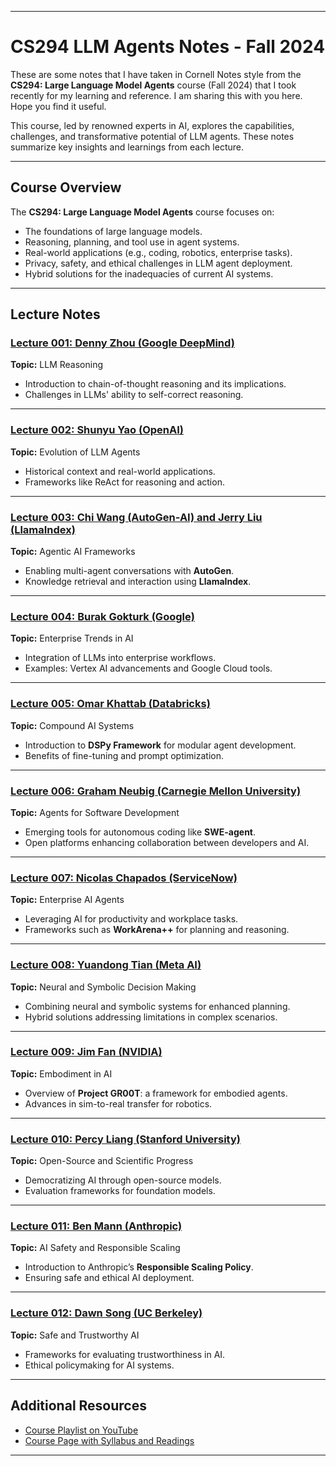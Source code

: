 
---

# **CS294 LLM Agents Notes - Fall 2024**

These are some notes that I have taken in Cornell Notes style from the **CS294: Large Language Model Agents** course (Fall 2024) that I took recently for my learning and reference. I am sharing this with you here. Hope you find it useful.

This course, led by renowned experts in AI, explores the capabilities, challenges, and transformative potential of LLM agents. These notes summarize key insights and learnings from each lecture.

---

## **Course Overview**

The **CS294: Large Language Model Agents** course focuses on:
- The foundations of large language models.
- Reasoning, planning, and tool use in agent systems.
- Real-world applications (e.g., coding, robotics, enterprise tasks).
- Privacy, safety, and ethical challenges in LLM agent deployment.
- Hybrid solutions for the inadequacies of current AI systems.

---

## **Lecture Notes**

### [Lecture 001: Denny Zhou (Google DeepMind)](Lecture%20001,%20Denny%20Zhou.md)  
**Topic:** LLM Reasoning  
- Introduction to chain-of-thought reasoning and its implications.  
- Challenges in LLMs' ability to self-correct reasoning.  

---

### [Lecture 002: Shunyu Yao (OpenAI)](Lecture%20002,%20Shunyu%20Yao.md)  
**Topic:** Evolution of LLM Agents  
- Historical context and real-world applications.  
- Frameworks like ReAct for reasoning and action.  

---

### [Lecture 003: Chi Wang (AutoGen-AI) and Jerry Liu (LlamaIndex)](Lecture%20003,%20Chi%20Wang%20and%20Jerry%20Liu.md)  
**Topic:** Agentic AI Frameworks  
- Enabling multi-agent conversations with **AutoGen**.  
- Knowledge retrieval and interaction using **LlamaIndex**.  

---

### [Lecture 004: Burak Gokturk (Google)](Lecture%20004,%20Burak%20Gokturk.md)  
**Topic:** Enterprise Trends in AI  
- Integration of LLMs into enterprise workflows.  
- Examples: Vertex AI advancements and Google Cloud tools.  

---

### [Lecture 005: Omar Khattab (Databricks)](Lecture%20005,%20Omar%20Khattab.md)  
**Topic:** Compound AI Systems  
- Introduction to **DSPy Framework** for modular agent development.  
- Benefits of fine-tuning and prompt optimization.  

---

### [Lecture 006: Graham Neubig (Carnegie Mellon University)](Lecture%20006,%20Graham%20Neubig.md)  
**Topic:** Agents for Software Development  
- Emerging tools for autonomous coding like **SWE-agent**.  
- Open platforms enhancing collaboration between developers and AI.  

---

### [Lecture 007: Nicolas Chapados (ServiceNow)](Lecture%20007,%20Nicolas%20Chapados%20and%20Alexandre%20Drouin.md)  
**Topic:** Enterprise AI Agents  
- Leveraging AI for productivity and workplace tasks.  
- Frameworks such as **WorkArena++** for planning and reasoning.  

---

### [Lecture 008: Yuandong Tian (Meta AI)](Lecture%20008,%20Yuandong%20Tian.md)  
**Topic:** Neural and Symbolic Decision Making  
- Combining neural and symbolic systems for enhanced planning.  
- Hybrid solutions addressing limitations in complex scenarios.  

---

### [Lecture 009: Jim Fan (NVIDIA)](Lecture%20009,%20Jim%20Fan.md)  
**Topic:** Embodiment in AI  
- Overview of **Project GR00T**: a framework for embodied agents.  
- Advances in sim-to-real transfer for robotics.  

---

### [Lecture 010: Percy Liang (Stanford University)](Lecture%20010,%20Percy%20Liang.md)  
**Topic:** Open-Source and Scientific Progress  
- Democratizing AI through open-source models.  
- Evaluation frameworks for foundation models.  

---

### [Lecture 011: Ben Mann (Anthropic)](Lecture%20011,%20Ben%20Mann.md)  
**Topic:** AI Safety and Responsible Scaling  
- Introduction to Anthropic’s **Responsible Scaling Policy**.  
- Ensuring safe and ethical AI deployment.  

---

### [Lecture 012: Dawn Song (UC Berkeley)](Lecture%20012,%20Dawn%20Song.md)  
**Topic:** Safe and Trustworthy AI  
- Frameworks for evaluating trustworthiness in AI.  
- Ethical policymaking for AI systems.  

---

## **Additional Resources**
- [Course Playlist on YouTube](https://www.youtube.com/playlist?list=PLS01nW3RtgopsNLeM936V4TNSsvvVglLc)  
- [Course Page with Syllabus and Readings](https://example.com)  

---
